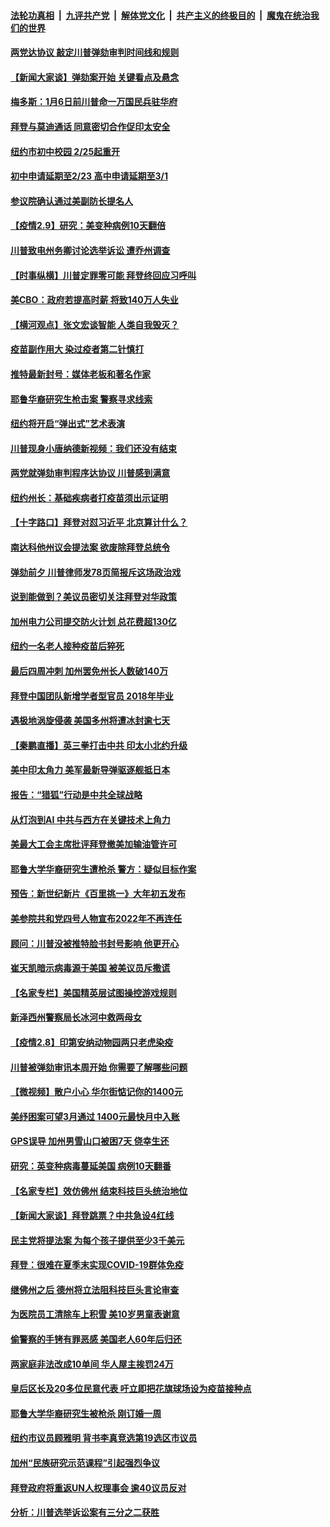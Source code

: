 

####  [法轮功真相](../../../../basic/blob/master/README.md?t=02092343) &nbsp;|&nbsp; [九评共产党](../../../../9ping.md/blob/master/README.md?t=02092343) &nbsp;|&nbsp; [解体党文化](../../../../jtdwh.md/blob/master/README.md?t=02092343)  &nbsp;|&nbsp; [共产主义的终极目的](../../../../gczydzjmd.md/blob/master/README.md?t=02092343) &nbsp;|&nbsp; [魔鬼在统治我们的世界](../../../../mgztzwmdsj.md/blob/master/README.md?t=02092343) 

#### [两党达协议 敲定川普弹劾审判时间线和规则](../pages/nsc412/n12743055.md?t=02092343) 

#### [【新闻大家谈】弹劾案开始 关键看点及悬念](../pages/nsc412/n12743018.md?t=02092343) 

#### [梅多斯：1月6日前川普命一万国民兵驻华府](../pages/nsc412/n12742895.md?t=02092343) 

#### [拜登与莫迪通话 同意密切合作促印太安全](../pages/nsc412/n12742977.md?t=02092343) 

#### [纽约市初中校园  2/25起重开](../pages/nsc412/n12742991.md?t=02092343) 

#### [初中申请延期至2/23  高中申请延期至3/1](../pages/nsc412/n12742994.md?t=02092343) 

#### [参议院确认通过美副防长提名人](../pages/nsc412/n12742844.md?t=02092343) 

#### [【疫情2.9】研究：美变种病例10天翻倍](../pages/nsc412/n12742490.md?t=02092343) 

#### [川普致电州务卿讨论选举诉讼 遭乔州调查](../pages/nsc412/n12742579.md?t=02092343) 

#### [【时事纵横】川普定罪零可能 拜登终回应习呼叫](../pages/nsc412/n12741580.md?t=02092343) 

#### [美CBO：政府若提高时薪 将致140万人失业](../pages/nsc412/n12742156.md?t=02092343) 

#### [【横河观点】张文宏谈智能 人类自我毁灭？](../pages/nsc412/n12741793.md?t=02092343) 

#### [疫苗副作用大 染过疫者第二针慎打](../pages/nsc412/n12742075.md?t=02092343) 

#### [推特最新封号：媒体老板和著名作家](../pages/nsc412/n12741936.md?t=02092343) 

#### [耶鲁华裔研究生枪击案 警察寻求线索](../pages/nsc412/n12741939.md?t=02092343) 

#### [纽约将开启“弹出式”艺术表演](../pages/nsc412/n12741928.md?t=02092343) 

#### [川普现身小唐纳德新视频：我们还没有结束](../pages/nsc412/n12741978.md?t=02092343) 

#### [两党就弹劾审判程序达协议 川普感到满意](../pages/nsc412/n12741854.md?t=02092343) 

#### [纽约州长：基础疾病者打疫苗须出示证明](../pages/nsc412/n12741987.md?t=02092343) 

#### [【十字路口】拜登对怼习近平 北京算计什么？](../pages/nsc412/n12741899.md?t=02092343) 

#### [南达科他州议会提法案 欲废除拜登总统令](../pages/nsc412/n12741581.md?t=02092343) 

#### [弹劾前夕 川普律师发78页简报斥这场政治戏](../pages/nsc412/n12741784.md?t=02092343) 

#### [说到能做到？美议员密切关注拜登对华政策](../pages/nsc412/n12741031.md?t=02092343) 

#### [加州电力公司提交防火计划 总花费超130亿](../pages/nsc412/n12741801.md?t=02092343) 

#### [纽约一名老人接种疫苗后猝死](../pages/nsc412/n12741626.md?t=02092343) 

#### [最后四周冲刺 加州罢免州长人数破140万](../pages/nsc412/n12741646.md?t=02092343) 

#### [拜登中国团队新增学者型官员 2018年毕业](../pages/nsc412/n12741720.md?t=02092343) 

#### [遇极地涡旋侵袭 美国多州将遭冰封逾七天](../pages/nsc412/n12741494.md?t=02092343) 

#### [【秦鹏直播】英三拳打击中共 印太小北约升级](../pages/nsc412/n12741097.md?t=02092343) 

#### [美中印太角力 美军最新导弹驱逐舰抵日本](../pages/nsc412/n12741320.md?t=02092343) 

#### [报告：“猎狐”行动是中共全球战略](../pages/nsc412/n12736160.md?t=02092343) 

#### [从灯泡到AI 中共与西方在关键技术上角力](../pages/nsc412/n12741462.md?t=02092343) 

#### [美最大工会主席批评拜登撤美加输油管许可](../pages/nsc412/n12741045.md?t=02092343) 

#### [耶鲁大学华裔研究生遭枪杀 警方：疑似目标作案](../pages/nsc412/n12741034.md?t=02092343) 

#### [预告：新世纪新片《百里挑一》大年初五发布](../pages/nsc412/n12741277.md?t=02092343) 

#### [美参院共和党四号人物宣布2022年不再连任](../pages/nsc412/n12741182.md?t=02092343) 

#### [顾问：川普没被推特脸书封号影响 他更开心](../pages/nsc412/n12741197.md?t=02092343) 

#### [崔天凯暗示病毒源于美国 被美议员斥撒谎](../pages/nsc412/n12741091.md?t=02092343) 

#### [【名家专栏】美国精英层试图操控游戏规则](../pages/nsc412/n12740778.md?t=02092343) 

#### [新泽西州警察局长冰河中救两母女](../pages/nsc412/n12739747.md?t=02092343) 

#### [【疫情2.8】印第安纳动物园两只老虎染疫](../pages/nsc412/n12740332.md?t=02092343) 

#### [川普被弹劾审讯本周开始 你需要了解哪些问题](../pages/nsc412/n12741029.md?t=02092343) 

#### [【微视频】散户小心 华尔街惦记你的1400元](../pages/nsc412/n12740803.md?t=02092343) 

#### [美纾困案可望3月通过 1400元最快月中入账](../pages/nsc412/n12740893.md?t=02092343) 

#### [GPS误导 加州男雪山口被困7天 侥幸生还](../pages/nsc412/n12740757.md?t=02092343) 

#### [研究：英变种病毒蔓延美国 病例10天翻番](../pages/nsc412/n12740946.md?t=02092343) 

#### [【名家专栏】效仿佛州 结束科技巨头统治地位](../pages/nsc412/n12738759.md?t=02092343) 

#### [【新闻大家谈】拜登跳票？中共急设4红线](../pages/nsc412/n12740873.md?t=02092343) 

#### [民主党将提法案 为每个孩子提供至少3千美元](../pages/nsc412/n12740913.md?t=02092343) 

#### [拜登：很难在夏季末实现COVID-19群体免疫](../pages/nsc412/n12740726.md?t=02092343) 

#### [继佛州之后 德州将立法阻科技巨头言论审查](../pages/nsc412/n12740285.md?t=02092343) 

#### [为医院员工清除车上积雪 美10岁男童表谢意](../pages/nsc412/n12740251.md?t=02092343) 

#### [偷警察的手铐有罪恶感 美国老人60年后归还](../pages/nsc412/n12739849.md?t=02092343) 

#### [两家庭非法改成10单间  华人屋主挨罚24万](../pages/nsc412/n12739750.md?t=02092343) 

#### [皇后区长及20多位民意代表  吁立即把花旗球场设为疫苗接种点](../pages/nsc412/n12739909.md?t=02092343) 

#### [耶鲁大学华裔研究生被枪杀 刚订婚一周](../pages/nsc412/n12739905.md?t=02092343) 

#### [纽约市议员顾雅明 背书李真竞选第19选区市议员](../pages/nsc412/n12739745.md?t=02092343) 

#### [加州“民族研究示范课程”引起强烈争议](../pages/nsc412/n12739826.md?t=02092343) 

#### [拜登政府将重返UN人权理事会 逾40议员反对](../pages/nsc412/n12739808.md?t=02092343) 

#### [分析：川普选举诉讼案有三分之二获胜](../pages/nsc412/n12739699.md?t=02092343) 

